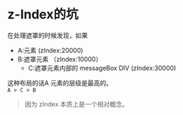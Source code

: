 <!--
 * @Author: your name
 * @Date: 2020-02-08 14:19:38
 * @LastEditTime : 2020-02-08 15:01:30
 * @LastEditors  : Please set LastEditors
 * @Description: In User Settings Edit
 * @FilePath: /VoidBlog/docs/FrontEnd/z-index相关坑.md
 -->
# z-Index的坑

在处理遮罩的时候发现，如果
 - A:元素 (zIndex:20000)
 - B:遮罩元素 （zIndex:10000）
    - C:遮罩元素内部的 messageBox DIV (zIndex:30000)  


这种布局的话A 元素的层级是最高的。  
`A > C > B`


>因为 zIndex 本质上是一个相对概念。
